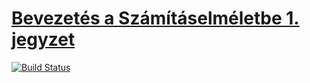 # [Bevezetés a Számításelméletbe 1. jegyzet](https://bme-notes.github.io/#bsz1)

[![Build Status](https://travis-ci.org/bme-notes/bsz1.svg?branch=master)](https://travis-ci.org/bme-notes/bsz1)

